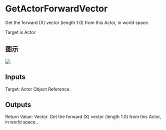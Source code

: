 # GetActorForwardVector

Get the forward (X) vector (length 1.0) from this Actor, in world space.

Target is Actor

## 图示

![]($-20221218-21144800.png)

## Inputs

Target: Actor Object Reference.  

## Outputs

Return Value: Vector. Get the forward (X) vector (length 1.0) from this Actor, in world space..

